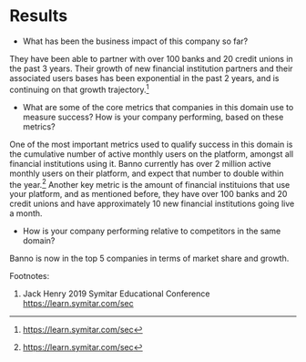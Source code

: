 # Results

* What has been the business impact of this company so far?

They have been able to partner with over 100 banks and 20 credit unions in the past 3 years. Their growth of new financial institution partners and their associated users bases has been exponential in the past 2 years, and is continuing on that growth trajectory.[^1]  

* What are some of the core metrics that companies in this domain use to measure success? How is your company performing, based on these metrics?

One of the most important metrics used to qualify success in this domain is the cumulative number of active monthly users on the platform, amongst all financial institutions using it. Banno currently has over 2 million active monthly users on their platform, and expect that number to double within the year.[^1] Another key metric is the amount of financial instituions that use your platform, and as mentioned before, they have over 100 banks and 20 credit unions and have approximately 10 new financial institutions going live a month.

* How is your company performing relative to competitors in the same domain?

Banno is now in the top 5 companies in terms of market share and growth.

Footnotes:
1. Jack Henry 2019 Symitar Educational Conference https://learn.symitar.com/sec
[^1]:https://learn.symitar.com/sec
